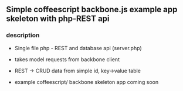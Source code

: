 ## Simple coffeescript backbone.js example app skeleton with php-REST api

### description

* Single file php - REST and database api (server.php)
* takes model requests from backbone client
* REST -> CRUD data	from simple id, key->value table


* example coffeescript/ backbone skeleton app coming soon


